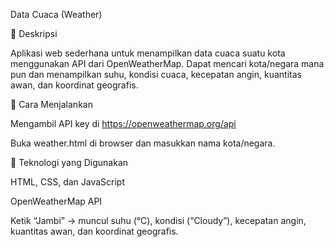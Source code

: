 Data Cuaca (Weather)

📝 Deskripsi

Aplikasi web sederhana untuk menampilkan data cuaca suatu kota menggunakan API dari OpenWeatherMap.
Dapat mencari kota/negara mana pun dan menampilkan suhu, kondisi cuaca, kecepatan angin, kuantitas awan, dan koordinat geografis.

🚀 Cara Menjalankan

Mengambil API key di https://openweathermap.org/api

Buka weather.html di browser dan masukkan nama kota/negara.

🧠 Teknologi yang Digunakan

HTML, CSS, dan JavaScript

OpenWeatherMap API

Ketik “Jambi” → muncul suhu (°C), kondisi (“Cloudy”), kecepatan angin, kuantitas awan, dan koordinat geografis.
